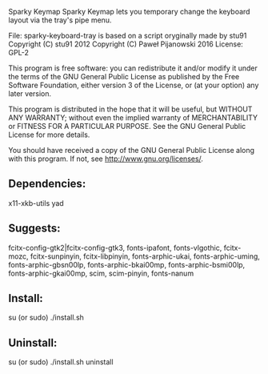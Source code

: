 Sparky Keymap
Sparky Keymap lets you temporary change the keyboard layout via the tray's pipe menu.

File: sparky-keyboard-tray is based on a script oryginally made by stu91
    Copyright (C) stu91 2012
    Copyright (C) Paweł Pijanowski 2016
    License: GPL-2

This program is free software: you can redistribute it and/or modify
it under the terms of the GNU General Public License as published by
the Free Software Foundation, either version 3 of the License, or
(at your option) any later version.

This program is distributed in the hope that it will be useful,
but WITHOUT ANY WARRANTY; without even the implied warranty of
MERCHANTABILITY or FITNESS FOR A PARTICULAR PURPOSE.  See the
GNU General Public License for more details.

You should have received a copy of the GNU General Public License
along with this program.  If not, see <http://www.gnu.org/licenses/>.

Dependencies:
-------------
x11-xkb-utils
yad

Suggests:
-------------
fcitx-config-gtk2|fcitx-config-gtk3, fonts-ipafont, fonts-vlgothic, fcitx-mozc, fcitx-sunpinyin, fcitx-libpinyin, fonts-arphic-ukai, fonts-arphic-uming, fonts-arphic-gbsn00lp, fonts-arphic-bkai00mp, fonts-arphic-bsmi00lp, fonts-arphic-gkai00mp, scim, scim-pinyin, fonts-nanum

Install:
-------------
su (or sudo) 
./install.sh

Uninstall:
-------------
su (or sudo)
./install.sh uninstall
